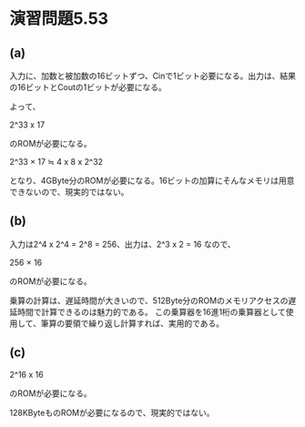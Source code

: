 # 演習問題5.53

## (a)

入力に、加数と被加数の16ビットずつ、Cinで1ビット必要になる。出力は、結果の16ビットとCoutの1ビットが必要になる。

よって、

2^33 x 17

のROMが必要になる。

2^33 × 17 ≒ 4 x 8 x 2^32

となり、4GByte分のROMが必要になる。16ビットの加算にそんなメモリは用意できないので、現実的ではない。

## (b)

入力は2^4 x 2^4 = 2^8 = 256、出力は、2^3 x 2 = 16 なので、

256 × 16

のROMが必要になる。

乗算の計算は、遅延時間が大きいので、512Byte分のROMのメモリアクセスの遅延時間で計算できるのは魅力的である。
この乗算器を16進1桁の乗算器として使用して、筆算の要領で繰り返し計算すれば、実用的である。

## (c)

2^16 x 16

のROMが必要になる。

128KByteものROMが必要になるので、現実的ではない。
